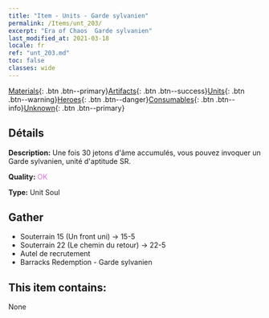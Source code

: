 ```yaml
---
title: "Item - Units - Garde sylvanien"
permalink: /Items/unt_203/
excerpt: "Era of Chaos  Garde sylvanien"
last_modified_at: 2021-03-18
locale: fr
ref: "unt_203.md"
toc: false
classes: wide
---
```

 [Materials](/fr/Items/){: .btn .btn--primary}[Artifacts](/fr/Items/Artifacts/){: .btn .btn--success}[Units](/fr/Items/Units/){: .btn .btn--warning}[Heroes](/fr/Items/Heroes/){: .btn .btn--danger}[Consumables](/fr/Items/Consumables/){: .btn .btn--info}[Unknown](/fr/Items/Unknown/){: .btn .btn--primary}

## Détails
 **Description:** Une fois 30 jetons d'âme accumulés, vous pouvez invoquer un Garde sylvanien, unité d'aptitude SR.

 **Quality:** <span style="color: #DA70D6">OK</span>

 **Type:** Unit Soul

## Gather

*    Souterrain 15 (Un front uni) -> 15-5 
*    Souterrain 22 (Le chemin du retour) -> 22-5 
*    Autel de recrutement 
*    Barracks Redemption - Garde sylvanien 

## This item contains:

  None

